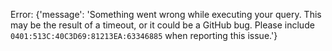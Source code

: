 Error: {'message': 'Something went wrong while executing your query. This may be the result of a timeout, or it could be a GitHub bug. Please include `0401:513C:40C3D69:81213EA:63346885` when reporting this issue.'}

